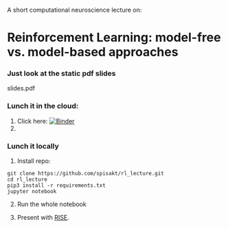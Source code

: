 A short computational neuroscience lecture on:

# Reinforcement Learning: model-free vs. model-based approaches

### Just look at the static pdf slides

slides.pdf

### Lunch it in the cloud:
1. Click here: [![Binder](https://mybinder.org/badge_logo.svg)](https://mybinder.org/v2/gh/spisakt/rl_lecture/HEAD?labpath=RL_lecture.ipynb)
2. 


### Lunch it locally
1. Install repo:

```
git clone https://github.com/spisakt/rl_lecture.git
cd rl_lecture
pip3 install -r requirements.txt
jupyter notebook
```


2. Run the whole notebook

3. Present with [RISE](https://rise.readthedocs.io/en/stable/index.html).
